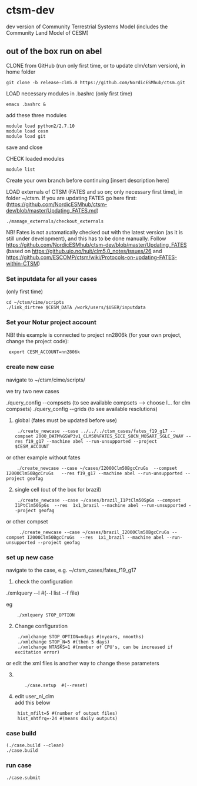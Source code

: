 # ctsm-dev
dev version of Community Terrestrial Systems Model (includes the Community Land Model of CESM)

## out of the box run on abel
CLONE from GitHub (run only first time, or to update clm/ctsm version), in home folder

    git clone -b release-clm5.0 https://github.com/NordicESMhub/ctsm.git

LOAD necessary modules in .bashrc (only first time)

    emacs .bashrc & 
add these three modules 

    module load python2/2.7.10
    module load cesm
    module load git
save and close

CHECK loaded modules
    
    module list

Create your own branch before continuing [insert description here]


LOAD externals of CTSM (FATES and so on; only necessary first time), in folder ~/ctsm. If you are updating FATES go here first: (https://github.com/NordicESMhub/ctsm-dev/blob/master/Updating_FATES.md)

    ./manage_externals/checkout_externals
    
NB! Fates is not automatically checked out with the latest version (as it is still under development), and this has to be done manually. 
Follow https://github.com/NordicESMhub/ctsm-dev/blob/master/Updating_FATES (based on https://github.uio.no/huit/clm5.0_notes/issues/26 and https://github.com/ESCOMP/ctsm/wiki/Protocols-on-updating-FATES-within-CTSM)

    
### Set inputdata for all your cases
(only first time)

    cd ~/ctsm/cime/scripts
    ./link_dirtree $CESM_DATA /work/users/$USER/inputdata

### Set your Notur project account


NB! this example is connected to project nn2806k (for your own project, change the project code):

     export CESM_ACCOUNT=nn2806k

### create new case

navigate to ~/ctsm/cime/scripts/

we try two new cases

./query_config --compsets (to see available compsets --> choose I... for clm compsets)
./query_config --grids (to see available resolutions)

1) global (fates must be updated before use)

        ./create_newcase --case ../../../ctsm_cases/fates_f19_g17 --compset 2000_DATM%GSWP3v1_CLM50%FATES_SICE_SOCN_MOSART_SGLC_SWAV --res f19_g17 --machine abel --run-unsupported --project $CESM_ACCOUNT
    
or other example without fates

        ./create_newcase --case ~/cases/I2000Clm50BgcCruGs  --compset I2000Clm50BgcCruGs   --res f19_g17 --machine abel --run-unsupported --project geofag


2) single cell (out of the box for brazil)

        ./create_newcase --case ~/cases/brazil_I1PtClm50SpGs --compset I1PtClm50SpGs  --res  1x1_brazil --machine abel --run-unsupported --project geofag

or other compset

         ./create_newcase --case ~/cases/brazil_I2000Clm50BgcCruGs --compset I2000Clm50BgcCruGs  --res  1x1_brazil --machine abel --run-unsupported --project geofag


   
### set up new case
navigate to the case, e.g. ~/ctsm_cases/fates_f19_g17

1) check the configuration

./xmlquery --l #(--l list --f file) 

eg 

        ./xmlquery STOP_OPTION
2) Change configuration

        ./xmlchange STOP_OPTION=ndays #(nyears, nmonths)
        ./xmlchange STOP_N=5 #(then 5 days)
        ./xmlchange NTASKS=1 #(number of CPU's, can be increased if excitation error)
or edit the xml files is another way to change these parameters

3) 

           ./case.setup  #(--reset)
        
4) edit user_nl_clm   
add this below

        hist_mfilt=5 #(number of output files)
        hist_nhtfrq=-24 #(means daily outputs)

### case build
    
    (./case.build --clean)
    ./case.build
### run case

    ./case.submit 


